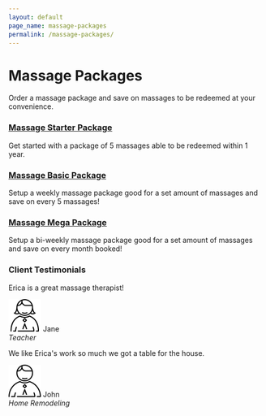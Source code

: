 ```yaml
---
layout: default
page_name: massage-packages
permalink: /massage-packages/
---
```


<!--=== Breadcrumbs v3 ===-->
<div class="breadcrumbs-v3 img-v1">
  <div class="page-heading">
    <div class="container text-center">
      <h1>Massage Packages</h1>
      <p>Order a massage package and save on massages to be redeemed at your convenience.</p>
    </div><!--/end container-->
  </div>
</div>
<!--=== End Breadcrumbs v3 ===-->

<!--=== Profile ===-->
<div class="container content profile">
  <div class="row">
    <div class="col-md-4">
      <div class="thumbnails thumbnail-style thumbnail-kenburn">
        <div class="caption">
          <h3><a class="hover-effect" href="#">Massage Starter Package</a></h3>
          <p>Get started with a package of 5 massages able to be redeemed within 1 year.</p>
        </div>
      </div>
    </div>
    <div class="col-md-4">
      <div class="thumbnails thumbnail-style thumbnail-kenburn">
        <div class="caption">
          <h3><a class="hover-effect" href="#">Massage Basic Package</a></h3>
          <p>Setup a weekly massage package good for a set amount of massages and save on every 5 massages!</p>
        </div>
      </div>
    </div>
    <div class="col-md-4">
      <div class="thumbnails thumbnail-style thumbnail-kenburn">
        <div class="caption">
          <h3><a class="hover-effect" href="#">Massage Mega Package</a></h3>
          <p>Setup a bi-weekly massage package good for a set amount of massages and save on every month booked!</p>
        </div>
      </div>
    </div>
  </div>
  <div class="row clear">
    <div class="col-md-12">
      <h3>Client Testimonials</h3>
    </div>
    <div class="col-sm-6">
      <div class="testimonials-v4 md-margin-bottom-50">
        <div class="testimonials-v4-in">
          <p>Erica is a great massage therapist!</p>
        </div>
        <img class="rounded-x" src="/assets/images/testimonials/woman.png" alt="thumb">
        <span class="testimonials-author">
          Jane<br>
          <em>Teacher</em>
        </span>
      </div>
    </div>
    <div class="col-sm-6">
      <div class="testimonials-v4">
        <div class="testimonials-v4-in">
          <p>We like Erica's work so much we got a table for the house.</p>
        </div>
        <img class="rounded-x" src="/assets/images/testimonials/man.png" alt="thumb">
        <span class="testimonials-author">
          John<br>
          <em>Home Remodeling</em>
        </span>
      </div>
    </div>
  </div>
</div>
<!--=== End Profile ===-->
